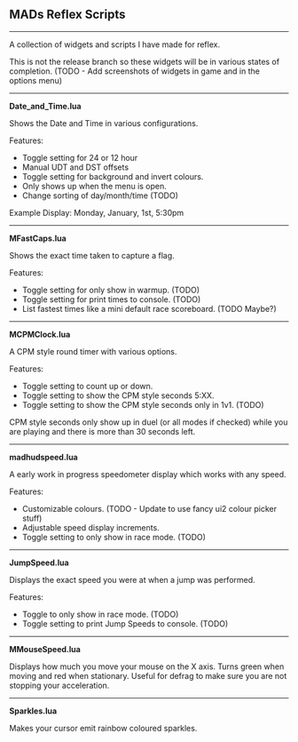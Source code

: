 ## MADs Reflex Scripts


----------
A collection of widgets and scripts I have made for reflex.

This is not the release branch so these widgets will be in various states of completion.
(TODO - Add screenshots of widgets in game and in the options menu)


----------
**Date_and_Time.lua**

Shows the Date and Time in various configurations.

Features:

- Toggle setting for 24 or 12 hour
- Manual UDT and DST offsets
- Toggle setting for background and invert colours.
- Only shows up when the menu is open.
- Change sorting of day/month/time (TODO)

Example Display: Monday, January, 1st, 5:30pm


----------
**MFastCaps.lua**

Shows the exact time taken to capture a flag.

Features:

- Toggle setting for only show in warmup. (TODO)
- Toggle setting for print times to console. (TODO)
- List fastest times like a mini default race scoreboard. (TODO Maybe?)


----------
**MCPMClock.lua**

A CPM style round timer with various options.

Features:

- Toggle setting to count up or down.
- Toggle setting to show the CPM style seconds 5:XX.
- Toggle setting to show the CPM style seconds only in 1v1. (TODO)

CPM style seconds only show up in duel (or all modes if checked) while you are playing and there is more than 30 seconds left.


----------
**madhudspeed.lua**

A early work in progress speedometer display which works with any speed.

Features:

- Customizable colours. (TODO - Update to use fancy ui2 colour picker stuff)
- Adjustable speed display increments.
- Toggle setting to only show in race mode. (TODO)


----------
**JumpSpeed.lua**

Displays the exact speed you were at when a jump was performed.

Features:

- Toggle to only show in race mode. (TODO)
- Toggle setting to print Jump Speeds to console. (TODO)


----------
**MMouseSpeed.lua**

Displays how much you move your mouse on the X axis.
Turns green when moving and red when stationary.
Useful for defrag to make sure you are not stopping your acceleration.


----------
**Sparkles.lua**

Makes your cursor emit rainbow coloured sparkles.
